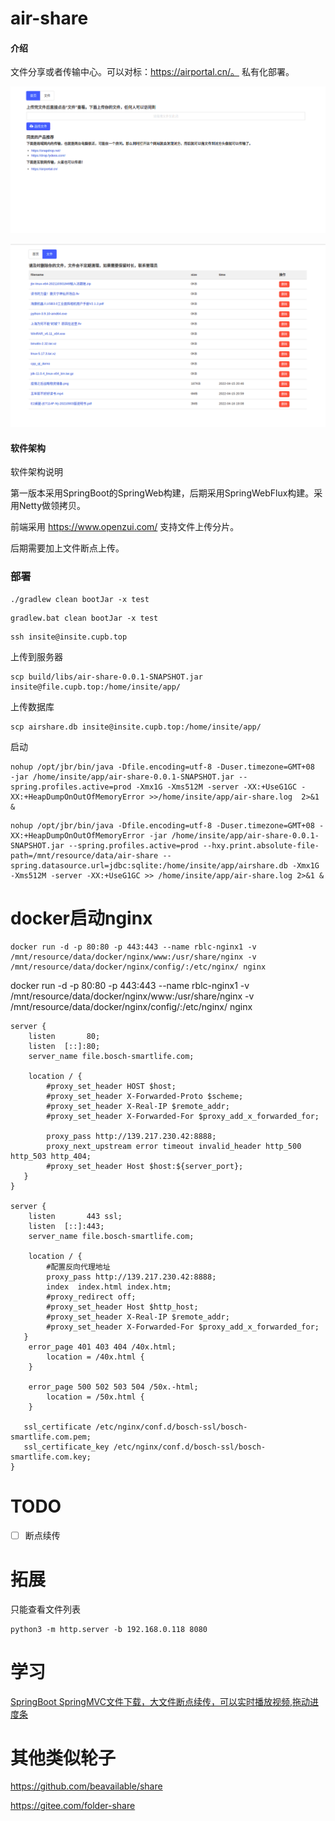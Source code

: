 # air-share


#### 介绍
文件分享或者传输中心。可以对标：https://airportal.cn/。
私有化部署。

![img.png](index.png)

![img_1.png](file.png)

#### 软件架构 
软件架构说明

第一版本采用SpringBoot的SpringWeb构建，后期采用SpringWebFlux构建。采用Netty做领拷贝。

前端采用 https://www.openzui.com/ 支持文件上传分片。

后期需要加上文件断点上传。


### 部署

```shell
./gradlew clean bootJar -x test
```

```shell
gradlew.bat clean bootJar -x test
```

```shell
ssh insite@insite.cupb.top
```
上传到服务器
```shell
scp build/libs/air-share-0.0.1-SNAPSHOT.jar insite@file.cupb.top:/home/insite/app/
```
上传数据库
```shell
scp airshare.db insite@insite.cupb.top:/home/insite/app/
```

启动
```shell
nohup /opt/jbr/bin/java -Dfile.encoding=utf-8 -Duser.timezone=GMT+08  -jar /home/insite/app/air-share-0.0.1-SNAPSHOT.jar --spring.profiles.active=prod -Xmx1G -Xms512M -server -XX:+UseG1GC -XX:+HeapDumpOnOutOfMemoryError >>/home/insite/app/air-share.log  2>&1 &
```

```shell
nohup /opt/jbr/bin/java -Dfile.encoding=utf-8 -Duser.timezone=GMT+08 -XX:+HeapDumpOnOutOfMemoryError -jar /home/insite/app/air-share-0.0.1-SNAPSHOT.jar --spring.profiles.active=prod --hxy.print.absolute-file-path=/mnt/resource/data/air-share --spring.datasource.url=jdbc:sqlite:/home/insite/app/airshare.db -Xmx1G -Xms512M -server -XX:+UseG1GC >> /home/insite/app/air-share.log 2>&1 &
``` 


# docker启动nginx

```shell
docker run -d -p 80:80 -p 443:443 --name rblc-nginx1 -v  /mnt/resource/data/docker/nginx/www:/usr/share/nginx -v /mnt/resource/data/docker/nginx/config/:/etc/nginx/ nginx
```

docker run -d -p 80:80 -p 443:443 --name rblc-nginx1 -v  /mnt/resource/data/docker/nginx/www:/usr/share/nginx -v /mnt/resource/data/docker/nginx/config/:/etc/nginx/ nginx


```nginx配置
server {
    listen       80;
    listen  [::]:80;
    server_name file.bosch-smartlife.com;

    location / {
        #proxy_set_header HOST $host;
        #proxy_set_header X-Forwarded-Proto $scheme;
        #proxy_set_header X-Real-IP $remote_addr;
        #proxy_set_header X-Forwarded-For $proxy_add_x_forwarded_for;

        proxy_pass http://139.217.230.42:8888;
        proxy_next_upstream error timeout invalid_header http_500 http_503 http_404;
        #proxy_set_header Host $host:${server_port};
   }
}

server {
    listen       443 ssl;
    listen  [::]:443;
    server_name file.bosch-smartlife.com;

    location / {
        #配置反向代理地址
        proxy_pass http://139.217.230.42:8888;
        index  index.html index.htm;
        #proxy_redirect off;
        #proxy_set_header Host $http_host;
        #proxy_set_header X-Real-IP $remote_addr;
        #proxy_set_header X-Forwarded-For $proxy_add_x_forwarded_for;
   }
    error_page 401 403 404 /40x.html;
        location = /40x.html {
    }

    error_page 500 502 503 504 /50x.-html;
        location = /50x.html {
    }

   ssl_certificate /etc/nginx/conf.d/bosch-ssl/bosch-smartlife.com.pem;
   ssl_certificate_key /etc/nginx/conf.d/bosch-ssl/bosch-smartlife.com.key;
}

```



# TODO 
-[ ] 断点续传

# 拓展

只能查看文件列表

```
python3 -m http.server -b 192.168.0.118 8080
```


# 学习

[SpringBoot SpringMVC文件下载，大文件断点续传，可以实时播放视频,拖动进度条](https://blog.csdn.net/qq_41389354/article/details/105043312)

# 其他类似轮子

https://github.com/beavailable/share

https://gitee.com/folder-share

